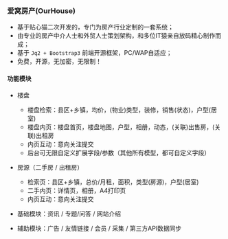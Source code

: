 

### 爱窝房产(OurHouse)


* 基于贴心猫二次开发的，专门为房产行业定制的一套系统；
* 由专业的房产中介人士和外贸人士策划架构，和多位IT猿亲自放码精心制作而成；
* 基于 `Jq2 + Bootstrap3` 前端开源框架，PC/WAP自适应；
* 免费，开源，无加密，无限制！


#### 功能模块

* 楼盘
  - 楼盘检索：县区+乡镇，均价，(物业)类型，装修，销售(状态)，户型(居室)
  - 楼盘内页：楼盘首页，楼盘地图，户型，相册，动态，(关联)出售房，(关联)出租房
  - 内页互动：意向关注提交
  - 后台可无限自定义扩展字段/参数（其他所有模型，都可自定义字段）

* 房源（二手房 / 出租房）
  - 检索页：县区+乡镇，总价/月租，面积，类型(房源)，户型(居室)
  - 二手内页：详情页，相册，A4打印页
  - 内页互动：意向关注提交

* 基础模块：资讯 / 专题/问答 / 网站介绍

* 辅助模块：广告 / 友情链接 / 会员 / 采集 / 第三方API数据同步
